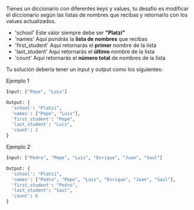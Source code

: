 Tienes un diccionario con diferentes keys y values, tu desafío es modificar el diccionario según las listas de nombres que recibas y retornarlo con los values actualizados.

- 'school' Este valor siempre debe ser **"Platzi"**
- 'names' Aquí pondrás la **lista de nombres** que recibas
- 'first_student' Aquí retornarás el **primer** nombre de la lista
- 'last_student' Aquí retornarás el **último** nombre de la lista
- 'count' Aquí retornarás el **número total** de nombres de la lista

Tu solución debería tener un input y output como los siguientes:

Ejemplo 1

```py
Input: ["Pepe", "Luis"]

Output: {
  'school': "Platzi",
  'names': ["Pepe", "Luis"],
  'first_student': "Pepe",
  'last_student': "Luis",
  'count': 2
}
```

Ejemplo 2

```py
Input: ["Pedro", "Pepe", "Luis", "Enrique", "Juan", "Saul"]

Output: {
  'school': "Platzi",
  'names': ["Pedro", "Pepe", "Luis", "Enrique", "Juan", "Saul"],
  'first_student': "Pedro",
  'last_student': "Saul",
  'count': 6
}
```